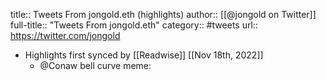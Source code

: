 title:: Tweets From jongold.eth (highlights)
author:: [[@jongold on Twitter]]
full-title:: "Tweets From jongold.eth"
category:: #tweets
url:: https://twitter.com/jongold

- Highlights first synced by [[Readwise]] [[Nov 18th, 2022]]
	- @Conaw bell curve meme: